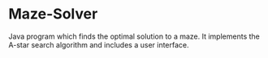 # Maze-Solver
Java program which finds the optimal solution to a maze. It implements the A-star search algorithm and includes a user interface.

